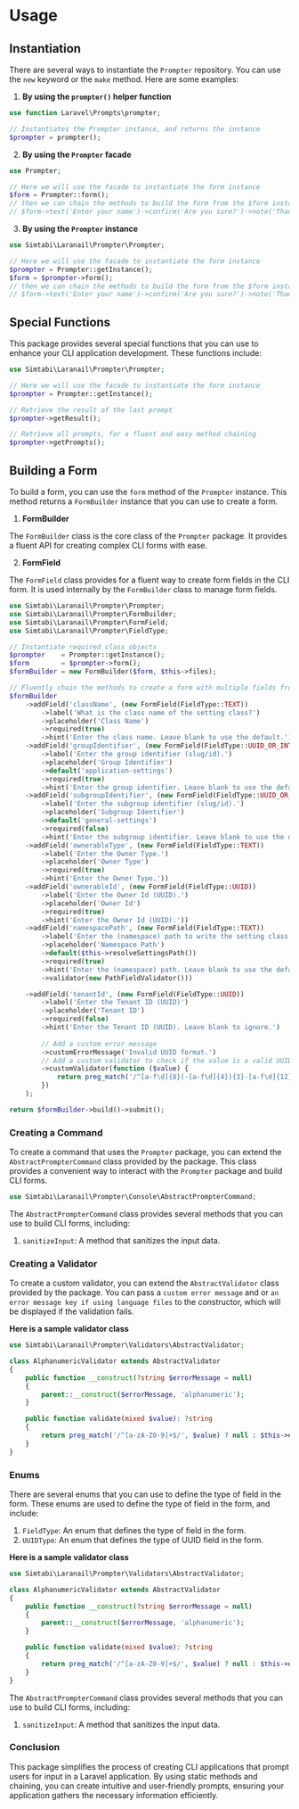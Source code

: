 # Usage

## Instantiation
There are several ways to instantiate the `Prompter` repository. You can use the `new` keyword or the `make` method. Here are some examples:

1. **By using the ``prompter()`` helper function**

```php
use function Laravel\Prompts\prompter;

// Instantiates the Prompter instance, and returns the instance
$prompter = prompter();
```

2. **By using the ``Prompter`` facade**

```php
use Prompter;

// Here we will use the facade to instantiate the form instance
$form = Prompter::form();
// then we can chain the methods to build the form from the $form instance. i.e
// $form->text('Enter your name')->confirm('Are you sure?')->note('Thank you for confirming');
```

3. **By using the ``Prompter`` instance**

```php
use Simtabi\Laranail\Prompter\Prompter;

// Here we will use the facade to instantiate the form instance
$prompter = Prompter::getInstance();
$form = $prompter->form();
// then we can chain the methods to build the form from the $form instance. i.e
// $form->text('Enter your name')->confirm('Are you sure?')->note('Thank you for confirming');
```


## Special Functions
This package provides several special functions that you can use to enhance your CLI application development.
These functions include:
```php
use Simtabi\Laranail\Prompter\Prompter;

// Here we will use the facade to instantiate the form instance
$prompter = Prompter::getInstance();

// Retrieve the result of the last prompt
$prompter->getResult();

// Retrieve all prompts, for a fluent and easy method chaining
$prompter->getPrompts();
```

## Building a Form
To build a form, you can use the `form` method of the `Prompter` instance. This method returns a `FormBuilder` instance that you can use to create a form.

1. **FormBuilder**

The `FormBuilder` class is the core class of the `Prompter` package. It provides a fluent API for creating complex CLI forms with ease.

2. **FormField**

The `FormField` class provides for a fluent way to create form fields in the CLI form. It is used internally by the `FormBuilder` class to manage form fields.


```php
use Simtabi\Laranail\Prompter\Prompter;
use Simtabi\Laranail\Prompter\FormBuilder;
use Simtabi\Laranail\Prompter\FormField;
use Simtabi\Laranail\Prompter\FieldType;

// Instantiate required class objects
$prompter    = Prompter::getInstance();
$form        = $prompter->form();
$formBuilder = new FormBuilder($form, $this->files);

// Fluently chain the methods to create a form with multiple fields from the $formBuilder instance
$formBuilder
    ->addField('className', (new FormField(FieldType::TEXT))
        ->label('What is the class name of the setting class?')
        ->placeholder('Class Name')
        ->required(true)
        ->hint('Enter the class name. Leave blank to use the default.'))
    ->addField('groupIdentifier', (new FormField(FieldType::UUID_OR_INTEGER_OR_SLUG))
        ->label('Enter the group identifier (slug/id).')
        ->placeholder('Group Identifier')
        ->default('application-settings')
        ->required(true)
        ->hint('Enter the group identifier. Leave blank to use the default.'))
    ->addField('subgroupIdentifier', (new FormField(FieldType::UUID_OR_INTEGER_OR_SLUG))
        ->label('Enter the subgroup identifier (slug/id).')
        ->placeholder('Subgroup Identifier')
        ->default('general-settings')
        ->required(false)
        ->hint('Enter the subgroup identifier. Leave blank to use the default.'))
    ->addField('ownerableType', (new FormField(FieldType::TEXT))
        ->label('Enter the Owner Type.')
        ->placeholder('Owner Type')
        ->required(true)
        ->hint('Enter the Owner Type.'))
    ->addField('ownerableId', (new FormField(FieldType::UUID))
        ->label('Enter the Owner Id (UUID).')
        ->placeholder('Owner Id')
        ->required(true)
        ->hint('Enter the Owner Id (UUID).'))
    ->addField('namespacePath', (new FormField(FieldType::TEXT))
        ->label('Enter the (namespace) path to write the setting class file to')
        ->placeholder('Namespace Path')
        ->default($this->resolveSettingsPath())
        ->required(true)
        ->hint('Enter the (namespace) path. Leave blank to use the default.')
        ->validator(new PathFieldValidator()))

    ->addField('tenantId', (new FormField(FieldType::UUID))
        ->label('Enter the Tenant ID (UUID)')
        ->placeholder('Tenant ID')
        ->required(false)
        ->hint('Enter the Tenant ID (UUID). Leave blank to ignore.')
        
        // Add a custom error message
        ->customErrorMessage('Invalid UUID format.')
        // Add a custom validator to check if the value is a valid UUID
        ->customValidator(function ($value) {
            return preg_match('/^[a-f\d]{8}(-[a-f\d]{4}){3}-[a-f\d]{12}$/i', $value) ? null : 'Invalid UUID format.';
        })
    );

return $formBuilder->build()->submit();
```




### Creating a Command
To create a command that uses the `Prompter` package, you can extend the `AbstractPrompterCommand` class provided by the package.
This class provides a convenient way to interact with the `Prompter` package and build CLI forms.
```php
use Simtabi\Laranail\Prompter\Console\AbstractPrompterCommand;

```

The `AbstractPrompterCommand` class provides several methods that you can use to build CLI forms, including:
1. `sanitizeInput`: A method that sanitizes the input data.




### Creating a Validator
To create a custom validator, you can extend the `AbstractValidator` class provided by the package.
You can pass a `custom error message` and or `an error message key if using language files` to the constructor, which will be displayed if the validation fails.

**Here is a sample validator class**
```php
use Simtabi\Laranail\Prompter\Validators\AbstractValidator;

class AlphanumericValidator extends AbstractValidator
{
    public function __construct(?string $errorMessage = null)
    {
        parent::__construct($errorMessage, 'alphanumeric');
    }

    public function validate(mixed $value): ?string
    {
        return preg_match('/^[a-zA-Z0-9]+$/', $value) ? null : $this->errorMessage;
    }
}

```



### Enums

There are several enums that you can use to define the type of field in the form. These enums are used to define the type of field in the form, and include:
1. `FieldType`: An enum that defines the type of field in the form.
2. `UUIDType`: An enum that defines the type of UUID field in the form.


**Here is a sample validator class**
```php
use Simtabi\Laranail\Prompter\Validators\AbstractValidator;

class AlphanumericValidator extends AbstractValidator
{
    public function __construct(?string $errorMessage = null)
    {
        parent::__construct($errorMessage, 'alphanumeric');
    }

    public function validate(mixed $value): ?string
    {
        return preg_match('/^[a-zA-Z0-9]+$/', $value) ? null : $this->errorMessage;
    }
}

```

The `AbstractPrompterCommand` class provides several methods that you can use to build CLI forms, including:
1. `sanitizeInput`: A method that sanitizes the input data.



### Conclusion

This package simplifies the process of creating CLI applications that prompt users for input in a Laravel application. By using static methods and chaining, you can create intuitive and user-friendly prompts, ensuring your application gathers the necessary information efficiently.
